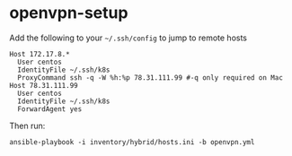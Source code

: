 # openvpn-setup

Add the following to your `~/.ssh/config` to jump to remote hosts

```
Host 172.17.8.*
  User centos
  IdentityFile ~/.ssh/k8s
  ProxyCommand ssh -q -W %h:%p 78.31.111.99 #-q only required on Mac
Host 78.31.111.99
  User centos
  IdentityFile ~/.ssh/k8s
  ForwardAgent yes
```

Then run:

```
ansible-playbook -i inventory/hybrid/hosts.ini -b openvpn.yml
